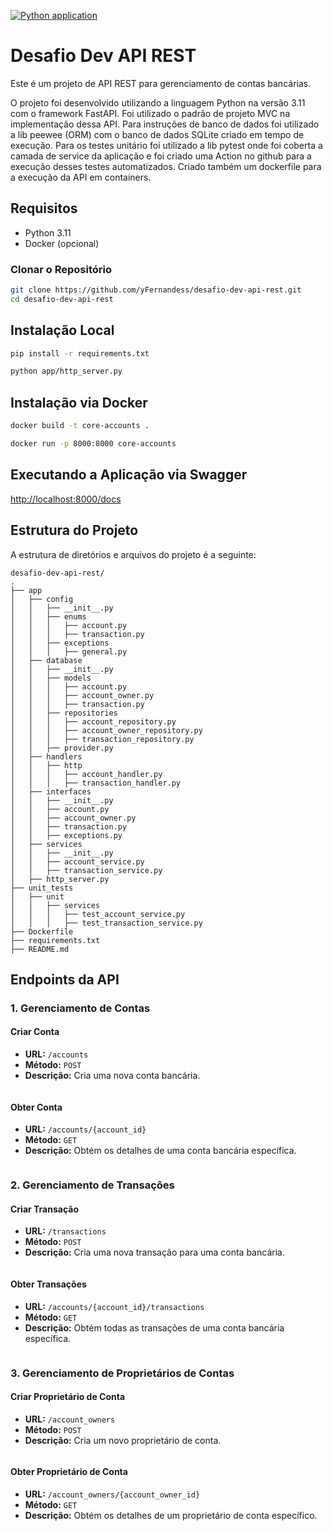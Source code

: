 [![Python application](https://github.com/yFernandess/desafio-dev-api-rest/actions/workflows/python-app.yml/badge.svg)](https://github.com/yFernandess/desafio-dev-api-rest/actions/workflows/python-app.yml)

# Desafio Dev API REST

Este é um projeto de API REST para gerenciamento de contas bancárias.

O projeto foi desenvolvido utilizando a linguagem Python na versão 3.11 com o framework FastAPI.
Foi utilizado o padrão de projeto MVC na implementação dessa API.
Para instruções de banco de dados foi utilizado a lib peewee (ORM) com o banco de dados SQLite criado em tempo de execução.
Para os testes unitário foi utilizado a lib pytest onde foi coberta a camada de service da aplicação e foi criado uma Action no github para a execução desses testes automatizados.
Criado também um dockerfile para a execução da API em containers.



## Requisitos

- Python 3.11
- Docker (opcional)

### Clonar o Repositório

```sh
git clone https://github.com/yFernandess/desafio-dev-api-rest.git
cd desafio-dev-api-rest
```
## Instalação Local

```sh
pip install -r requirements.txt
```

```sh
python app/http_server.py
```

## Instalação via Docker

```sh
docker build -t core-accounts .
```

```sh
docker run -p 8000:8000 core-accounts
```

## Executando a Aplicação via Swagger
[http://localhost:8000/docs](http://localhost:8000/docs)


## Estrutura do Projeto

A estrutura de diretórios e arquivos do projeto é a seguinte:

```
desafio-dev-api-rest/
.
├── app
│   ├── config
│   │   ├── __init__.py
│   │   ├── enums
│   │   │   ├── account.py
│   │   │   ├── transaction.py
│   │   ├── exceptions
│   │   │   ├── general.py
│   ├── database
│   │   ├── __init__.py
│   │   ├── models
│   │   │   ├── account.py
│   │   │   ├── account_owner.py
│   │   │   ├── transaction.py
│   │   ├── repositories
│   │   │   ├── account_repository.py
│   │   │   ├── account_owner_repository.py
│   │   │   ├── transaction_repository.py
│   │   ├── provider.py
│   ├── handlers
│   │   ├── http
│   │   │   ├── account_handler.py
│   │   │   ├── transaction_handler.py
│   ├── interfaces
│   │   ├── __init__.py
│   │   ├── account.py
│   │   ├── account_owner.py
│   │   ├── transaction.py
│   │   ├── exceptions.py
│   ├── services
│   │   ├── __init__.py
│   │   ├── account_service.py
│   │   ├── transaction_service.py
│   ├── http_server.py
├── unit_tests
│   ├── unit
│   │   ├── services
│   │   │   ├── test_account_service.py
│   │   │   ├── test_transaction_service.py
├── Dockerfile
├── requirements.txt
├── README.md
```

## Endpoints da API

### 1. Gerenciamento de Contas

#### Criar Conta
- **URL:** `/accounts`
- **Método:** `POST`
- **Descrição:** Cria uma nova conta bancária.
  ```

#### Obter Conta
- **URL:** `/accounts/{account_id}`
- **Método:** `GET`
- **Descrição:** Obtém os detalhes de uma conta bancária específica.
  ```

### 2. Gerenciamento de Transações

#### Criar Transação
- **URL:** `/transactions`
- **Método:** `POST`
- **Descrição:** Cria uma nova transação para uma conta bancária.
  ```

#### Obter Transações
- **URL:** `/accounts/{account_id}/transactions`
- **Método:** `GET`
- **Descrição:** Obtém todas as transações de uma conta bancária específica.
  ```

### 3. Gerenciamento de Proprietários de Contas

#### Criar Proprietário de Conta
- **URL:** `/account_owners`
- **Método:** `POST`
- **Descrição:** Cria um novo proprietário de conta.
  ```

#### Obter Proprietário de Conta
- **URL:** `/account_owners/{account_owner_id}`
- **Método:** `GET`
- **Descrição:** Obtém os detalhes de um proprietário de conta específico.
  ```